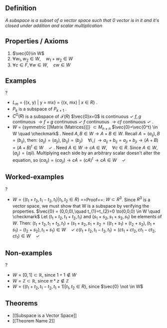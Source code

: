 
## Definition
*A subspace is a subset of a vector space such that 0 vector is in it and it's closed under addition and scalar multiplication*

## Properties / Axioms
1. $\vec{0}\in W$
2. $\forall w_{1},w_{2} \in W, \quad w_{1}+w_{2} \in W$
3. $\forall c \in F,\forall w \in W, \quad  cw\in W$

## Examples
?
- $L_{m}$ = {(x, y) | y = mx} = {(x, mx) | $x \in R$}
.
- $P_{k}$ is a subspace of $P_{k+1}$
.
- $C^0(R)$ is a subspace of $\mathcal{F}(R)$
	$\vec{0}x=0$ is continuous $\checkmark$
	$f,g$ continuous $\to f+g$ continuous $\checkmark$
	$f$ continuous $\to cf$ continuous $\checkmark$
.
- $W$ = {symmetric [[Matrix (Matrices)]]} $\subset M_{n\times n}$
	$\vec{0}=\vec{0^t} \in W \quad \checkmark$
	.
	Need $A, B \in W \to A+B \in W$. Recall $A=(a_{ij}),B=(b_{ij})$, then:
	$(a_{ij})=(a_{ji}),(b_{ij})=(b_{ji}) \quad \forall i,j$
	$\to a_{ij}+b_{ij}=a_{ji}+b_{ji} \to (A+B) = (A+B)^t \in W \quad \checkmark$
	.
	Need $A \in W \to cA \in W, \quad \forall c\in R$.
	Since $A \in W, (a_{ij})=(a{ji})$. Multiplying each side by an arbitrary scalar doesn't alter the equation, so $(ca_{ij})=(ca_{ji}) \to cA = (cA)^t \to cA \in W \quad \checkmark$
<!--SR:!2025-06-12,4,272-->

## Worked-examples
?
- $W=\{(t_{1}+t_{2}, t_{1}-t_{2}, t_{1}) | t_{1},t_{2}\in R\}$
	==Proof==: $W\subset R^3$. Since $R^3$ is a vector space, we must show that W is a subspace by verifying the properties.
	$\vec{0} = (0,0,0),\quad t_{1}=t_{2}=0 \to(0,0,0) \in W \quad \checkmark$
	Let $(t_{1}+t_{2}, t_{1}+t_{2}, t_{1})$ and $(s_{1}+s_{2}, s_{1}+s_{2}, s_{1})$ be elements of $W$. Then: $(t_{1}+t_{2}, t_{1}+t_{2}, t_{1}) + (s_{1}+s_{2}, s_{1}+s_{2} = ((t_{1}+s_{1})+(t_{2}+s_{2}), (t_{1}+s_{1})-(t_{2}+s_{2}),t_{1}+s_{1}) \in W \quad \checkmark$
	$c(t_{1}+t_{2}, t_{1}-t_{2}, t_{1}) = (ct_{1}+ct_{2}, ct_{1}-ct_{2}, ct_{1}) \in W \quad \checkmark$
<!--SR:!2025-06-12,4,272-->

## Non-examples
?
- $W=[0,1] \subset\mathbb{R}$, since $1+1\not\in W$
- $W = \mathbb{Z}\subset \mathbb{R}$, since $\pi*z\not\in \mathbb{Z}$
- $W=\{(t_{1}+t_{2}, t_{1}-t_{2}, t_{1}+1) | t_{1},t_{2}\in R\}$, since $\vec{0} \not \in W$
<!--SR:!2025-06-12,4,270-->

## Theorems
- [[Subspace is a Vector Space]]
- [[Theorem Name 2]]


